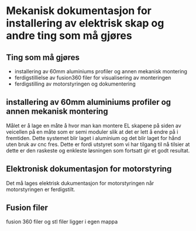 # Mekanisk dokumentasjon for installering av elektrisk skap og andre ting som må gjøres 

## Ting som må gjøres

- installering av 60mm aluminiums profiler og annen mekanisk montering
- ferdigstillielse av fusion360 filer for visualisering av monteringen
- ferdigstilling av motorstyringen og dokumentering

## installering av 60mm aluminiums profiler og annen mekanisk montering

Målet er å lage en måte å hvor man kan montere EL skapene på siden av veicellen på en måte som er semi moduler slik at det er lett å endre på i fremtiden. Dette systemet blir laget i aluminium og det blir laget for hånd uten bruk av cnc fres. Dette er fordi utstyret som vi har tilgang til nå tilsier at dette er den raskeste og enkleste løsningen som fortsatt gir et godt resultat.

## Elektronisk dokumentasjon for motorstyring
Det må lages elektrisk dukumentasjon for motorstyringen når motorstyringen er ferdigstilt.

## Fusion filer 
fusion 360 filer og stl filer ligger i egen mappa 

